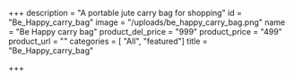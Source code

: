 +++
description = "A portable jute carry bag for shopping"
id = "Be_Happy_carry_bag"
image = "/uploads/be_happy_carry_bag.png"
name = "Be Happy carry bag"
product_del_price = "999"
product_price = "499"
product_url = ""
categories = [ "All", "featured"]
title = "Be_Happy_carry_bag"

+++